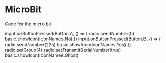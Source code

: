 # MicroBit
Code for the micro bit

input.onButtonPressed(Button.A, () => {
    radio.sendNumber(0)
    basic.showIcon(IconNames.No)
})
input.onButtonPressed(Button.B, () => {
    radio.sendNumber(225)
    basic.showIcon(IconNames.Yes)
})
radio.setGroup(4)
radio.setTransmitSerialNumber(true)
basic.showIcon(IconNames.Ghost)
